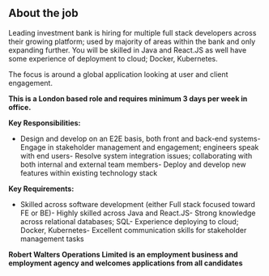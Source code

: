 ## About the job

Leading investment bank is hiring for multiple full stack developers across their growing platform; used by majority of areas within the bank and only expanding further. You will be skilled in Java and React.JS as well have some experience of deployment to cloud; Docker, Kubernetes.

The focus is around a global application looking at user and client engagement.

**This is a London based role and requires minimum 3 days per week in office.**

**Key Responsibilities:**

- Design and develop on an E2E basis, both front and back-end systems- Engage in stakeholder management and engagement; engineers speak with end users- Resolve system integration issues; collaborating with both internal and external team members- Deploy and develop new features within existing technology stack

**Key Requirements:**

- Skilled across software development (either Full stack focused toward FE or BE)- Highly skilled across Java and React.JS- Strong knowledge across relational databases; SQL- Experience deploying to cloud; Docker, Kubernetes- Excellent communication skills for stakeholder management tasks  
    

**Robert Walters Operations Limited is an employment business and employment agency and welcomes applications from all candidates**